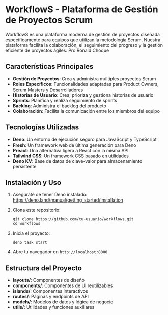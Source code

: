 # WorkflowS - Plataforma de Gestión de Proyectos Scrum

WorkflowS es una plataforma moderna de gestión de proyectos diseñada específicamente para equipos que utilizan la metodología Scrum. Nuestra plataforma facilita la colaboración, el seguimiento del progreso y la gestión eficiente de proyectos ágiles.
Pro Ronald Choque

## Características Principales

- **Gestión de Proyectos**: Crea y administra múltiples proyectos Scrum
- **Roles Específicos**: Funcionalidades adaptadas para Product Owners, Scrum Masters y Desarrolladores
- **Historias de Usuario**: Crea, prioriza y gestiona historias de usuario
- **Sprints**: Planifica y realiza seguimiento de sprints
- **Backlog**: Administra el backlog del producto
- **Colaboración**: Facilita la comunicación entre los miembros del equipo

## Tecnologías Utilizadas

- **Deno**: Un entorno de ejecución seguro para JavaScript y TypeScript
- **Fresh**: Un framework web de última generación para Deno
- **Preact**: Una alternativa ligera a React con la misma API
- **Tailwind CSS**: Un framework CSS basado en utilidades
- **Deno KV**: Base de datos de clave-valor para almacenamiento persistente

## Instalación y Uso

1. Asegúrate de tener Deno instalado: https://deno.land/manual/getting_started/installation

2. Clona este repositorio:
   ```
   git clone https://github.com/tu-usuario/workflows.git
   cd workflows
   ```

3. Inicia el proyecto:
   ```
   deno task start
   ```

4. Abre tu navegador en `http://localhost:8000`

## Estructura del Proyecto

- **layouts/**: Componentes de diseño
- **components/**: Componentes de UI reutilizables
- **islands/**: Componentes interactivos
- **routes/**: Páginas y endpoints de API
- **models/**: Modelos de datos y lógica de negocio
- **utils/**: Utilidades y funciones auxiliares
